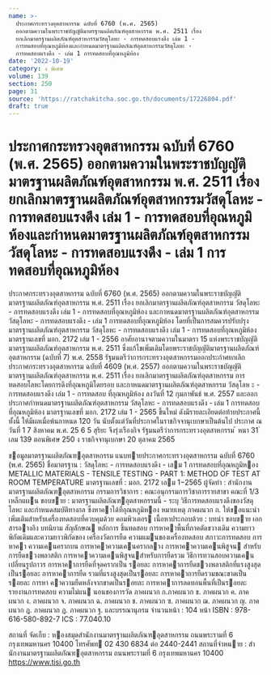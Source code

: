```yaml
---
name: >-
  ประกาศกระทรวงอุตสาหกรรม ฉบับที่ 6760 (พ.ศ. 2565)
  ออกตามความในพระราชบัญญัติมาตรฐานผลิตภัณฑ์อุตสาหกรรม พ.ศ. 2511 เรื่อง
  ยกเลิกมาตรฐานผลิตภัณฑ์อุตสาหกรรมวัสดุโลหะ - การทดสอบแรงดึง เล่ม 1 -
  การทดสอบที่อุณหภูมิห้องและกำหนดมาตรฐานผลิตภัณฑ์อุตสาหกรรมวัสดุโลหะ -
  การทดสอบแรงดึง - เล่ม 1 การทดสอบที่อุณหภูมิห้อง
date: '2022-10-19'
category: ง พิเศษ
volume: 139
section: 250
page: 31
source: 'https://ratchakitcha.soc.go.th/documents/17226804.pdf'
draft: true
---
```


# ประกาศกระทรวงอุตสาหกรรม ฉบับที่ 6760 (พ.ศ. 2565) ออกตามความในพระราชบัญญัติมาตรฐานผลิตภัณฑ์อุตสาหกรรม พ.ศ. 2511 เรื่อง ยกเลิกมาตรฐานผลิตภัณฑ์อุตสาหกรรมวัสดุโลหะ - การทดสอบแรงดึง เล่ม 1 - การทดสอบที่อุณหภูมิห้องและกำหนดมาตรฐานผลิตภัณฑ์อุตสาหกรรมวัสดุโลหะ - การทดสอบแรงดึง - เล่ม 1 การทดสอบที่อุณหภูมิห้อง

ประกาศกระทรวงอุตสาหกรรม ฉบับที่ 6760 (พ.ศ. 2565) ออกตามความในพระราชบัญญัติมาตรฐานผลิตภัณฑ์อุตสาหกรรม พ.ศ. 2511 เรื่อง ยกเลิกมาตรฐานผลิตภัณฑ์อุตสาหกรรม วัสดุโลหะ - การทดสอบแรงดึง เล่ม 1 - การทดสอบที่อุณหภูมิห้อง และกาหนดมาตรฐานผลิตภัณฑ์อุตสาหกรรม วัสดุโลหะ - การทดสอบแรงดึง - เล่ม 1 การทดสอบที่อุณหภูมิห้อง โดยที่เป็นการสมควรปรับปรุงมาตรฐานผลิตภัณฑ์อุตสาหกรรม วัสดุโลหะ - การทดสอบแรงดึง เล่ม 1 - การทดสอบที่อุณหภูมิห้อง มาตรฐานเลขที่ มอก. 2172 เล่ม 1 - 2556 อาศัยอานาจตามความในมาตรา 15 แห่งพระราชบัญญัติมาตรฐานผลิตภัณฑ์อุตสาหกรรม พ.ศ. 2511 ซึ่งแก้ไขเพิ่มเติมโดยพระราชบัญญัติมาตรฐานผลิตภัณฑ์อุตสาหกรรม (ฉบับที่ 7) พ.ศ. 2558 รัฐมนตรีว่าการกระทรวงอุตสาหกรรมออกประกำศยกเลิกประกาศกระทรวงอุตสาหกรรม ฉบับที่ 4609 (พ.ศ. 2557) ออกตามความในพระราชบัญญัติมาตรฐานผลิตภัณฑ์อุตสาหกรรม พ.ศ. 2511 เรื่อง ยกเลิกมาตรฐานผลิตภัณฑ์อุตสาหกรรม การทดสอบโลหะโดยการดึงที่อุณหภูมิโดยรอบ และกาหนดมาตรฐานผลิตภัณฑ์อุตสาหกรรม วัสดุโลห ะ - การทดสอบแรงดึง เล่ม 1 - การทดสอบ ที่อุณหภูมิห้อง ลงวันที่ 12 กุมภาพันธ์ พ.ศ. 2557 และออกประกาศกำหนดมาตรฐานผลิตภัณฑ์อุตสาหกรรม วัสดุโลหะ - การทดสอบแรงดึง - เล่ม 1 การทดสอบที่อุณหภูมิห้อง มาตรฐานเลขที่ มอก. 2172 เล่ม 1 - 2565 ขึ้นใหม่ ดังมีรายละเอียดต่อท้ายประกาศนี้ ทั้งนี้ ให้มีผลเมื่อพ้นกาหนด 120 วัน นับตั้งแต่วันที่ประกาศในราชกิจจานุเบกษาเป็นต้นไป ประกาศ ณ วันที่ 1 7 สิงหาคม พ.ศ. 25 6 5 สุริยะ จึงรุ่งเรืองกิจ รัฐมนตรีว่าการกระทรวงอุตสาหกรรม ้ หนา 31 ่ เลม 139 ตอนพิเศษ 250 ง ราชกิจจานุเบกษา 20 ตุลาคม 2565

ขอมูลมาตรฐานผลิตภัณฑอุตสาหกรรม แนบทายประกาศกระทรวงอุตสาหกรรม ฉบับที่ 6760 (พ.ศ. 2565) ชื่อมาตรฐาน : วัสดุโลหะ - การทดสอบแรงดึง - เลม 1 การทดสอบที่อุณหภูมิหอง METALLIC MATERIALS - TENSILE TESTING - PART 1: METHOD OF TEST AT ROOM TEMPERATURE มาตรฐานเลขที่ : มอก. 2172 เลม 1−2565 ผู้จัดทํา : สํานักงานมาตรฐานผลิตภัณฑอุตสาหกรรม กรรมการวิชาการ : คณะอนุกรรมการวิชาการรายสาขา คณะที่ 1/3 เหล็กแผน ขอบขาย : มาตรฐานผลิตภัณฑอุตสาหกรรมนี้ - ระบุ วิธีการทดสอบแรงดึงของวัสดุโลหะ และกําหนดสมบัติทางกล ซึ่งหาคาได้ที่อุณหภูมิหอง หมายเหตุ ภาคผนวก ก. ให้ขอแนะนําเพิ่มเติมสําหรับเครื่องทดสอบที่ควบคุมด้วย คอมพิวเตอร เนื้อหาประกอบด้วย : บทนํา ขอบขาย เอกสารอางอิง บทนิยาม สัญลักษณ หลักการ ชิ้นทดสอบ การหาคาพื้นที่ภาคตัดขวางเดิม ความยาวพิกัดเดิมและความยาวพิกัดของ เครื่องวัดการยืด ความแมนของเครื่องทดสอบ สภาวะการทดสอบ การหาคา ความเคนครากบน การหาคาความเคนครากลาง การหาคาความเคนพิสูจน สําหรับการยืดชวงพลาสติก การหาคาความเคนพิสูจนสําหรับการยืดรวม วิธีการทวนสอบความเคนเปลี่ยนรูปถาวร การหาคาการยืดที่จุดครากเป็น รอยละ การหาคาการยืดชวงพลาสติกที่แรงสูงสุดเป็นรอยละ การหาคาการยืด รวมที่แรงสูงสุดเป็นรอยละ การหาคาการยืดรวมขณะขาดเป็นรอยละ การหา คาความยืดหลังจากขาดเป็นรอยละ การหาคาการลดทอนพื้นที่เป็นรอยละ รายงานการทดสอบ ความไม่แน นอนของการวัด ภาคผนวก ก.ภาคผนวก ข. ภาคผนวก ค. ภาคผนวก ง. ภาคผนวก จ. ภาคผนวก ฉ. ภาคผนวก ช. ภาคผนวก ซ. ภาคผนวก ฌ. ภาคผนวก ญ. ภาคผนวก ฎ. ภาคผนวก ฏ. ภาคผนวก ฐ. และบรรณานุกรม จํานวนหน้า : 104 หน้า ISBN : 978-616-580-892-7 ICS : 77.040.10

สถานที่ จัดเก็บ : หองสมุดสํานักงานมาตรฐานผลิตภัณฑอุตสาหกรรม ถนนพระรามที่ 6 กรุงเทพมหานคร 10400 โทรศัพท 02 430 6834 ต่อ 2440-2441 สถานที่จําหนาย : สํานักงานมาตรฐานผลิตภัณฑอุตสาหกรรม ถนนพระรามที่ 6 กรุงเทพมหานคร 10400 https://www.tisi.go.th
